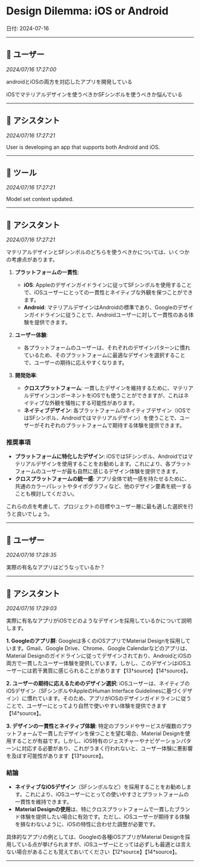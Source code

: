 # Design Dilemma: iOS or Android

日付: 2024-07-16

---

## 👤 ユーザー
*2024/07/16 17:27:00*

androidとiOSの両方を対応したアプリを開発している

iOSでマテリアルデザインを使うべきかSFシンボルを使うべきか悩んでいる

---

## 🤖 アシスタント
*2024/07/16 17:27:21*

User is developing an app that supports both Android and iOS.

---

## 🔧 ツール
*2024/07/16 17:27:21*

Model set context updated.

---

## 🤖 アシスタント
*2024/07/16 17:27:21*

マテリアルデザインとSFシンボルのどちらを使うべきかについては、いくつかの考慮点があります。

1. **プラットフォームの一貫性**:
   - **iOS**: Appleのデザインガイドラインに従ってSFシンボルを使用することで、iOSユーザーにとっての一貫性とネイティブな外観を保つことができます。
   - **Android**: マテリアルデザインはAndroidの標準であり、Googleのデザインガイドラインに従うことで、Androidユーザーに対して一貫性のある体験を提供できます。

2. **ユーザー体験**:
   - 各プラットフォームのユーザーは、それぞれのデザインパターンに慣れているため、そのプラットフォームに最適なデザインを選択することで、ユーザーの期待に応えやすくなります。

3. **開発効率**:
   - **クロスプラットフォーム**: 一貫したデザインを維持するために、マテリアルデザインコンポーネントをiOSでも使うことができますが、これはネイティブな外観を犠牲にする可能性があります。
   - **ネイティブデザイン**: 各プラットフォームのネイティブデザイン（iOSではSFシンボル、Androidではマテリアルデザイン）を使うことで、ユーザーがそれぞれのプラットフォームで期待する体験を提供できます。

### 推奨事項

- **プラットフォームに特化したデザイン**: iOSではSFシンボル、Androidではマテリアルデザインを使用することをお勧めします。これにより、各プラットフォームのユーザーが最も自然に感じるデザイン体験を提供できます。
- **クロスプラットフォームの統一感**: アプリ全体で統一感を持たせるために、共通のカラーパレットやタイポグラフィなど、他のデザイン要素を統一することも検討してください。

これらの点を考慮して、プロジェクトの目標やユーザー層に最も適した選択を行うと良いでしょう。

---

## 👤 ユーザー
*2024/07/16 17:28:35*

実際の有名なアプリはどうなっているか？

---

## 🤖 アシスタント
*2024/07/16 17:29:03*

実際に有名なアプリがiOSでどのようなデザインを採用しているかについて説明します。

**1. Googleのアプリ群**:
Googleは多くのiOSアプリでMaterial Designを採用しています。Gmail、Google Drive、Chrome、Google Calendarなどのアプリは、Material Designのガイドラインに従ってデザインされており、AndroidとiOSの両方で一貫したユーザー体験を提供しています。しかし、このデザインはiOSユーザーには若干異質に感じられることがあります【13†source】【14†source】。

**2. ユーザーの期待に応えるためのデザイン選択**:
iOSユーザーは、ネイティブのiOSデザイン（SFシンボルやAppleのHuman Interface Guidelinesに基づくデザイン）に慣れています。そのため、アプリがiOSのデザインガイドラインに従うことで、ユーザーにとってより自然で使いやすい体験を提供できます【14†source】。

**3. デザインの一貫性とネイティブ体験**:
特定のブランドやサービスが複数のプラットフォームで一貫したデザインを保つことを望む場合、Material Designを使用することが有益です。しかし、iOS特有のジェスチャーやナビゲーションパターンに対応する必要があり、これがうまく行われないと、ユーザー体験に悪影響を及ぼす可能性があります【13†source】。

### 結論
- **ネイティブなiOSデザイン**（SFシンボルなど）を採用することをお勧めします。これにより、iOSユーザーにとっての使いやすさとプラットフォームの一貫性を維持できます。
- **Material Designの使用**は、特にクロスプラットフォームで一貫したブランド体験を提供したい場合に有効です。ただし、iOSユーザーが期待する体験を損なわないように、iOSの特性に合わせた調整が必要です。

具体的なアプリの例としては、Googleの各種iOSアプリがMaterial Designを採用している点が挙げられますが、iOSユーザーにとっては必ずしも最適とは言えない場合があることも覚えておいてください【12†source】【14†source】。

---

